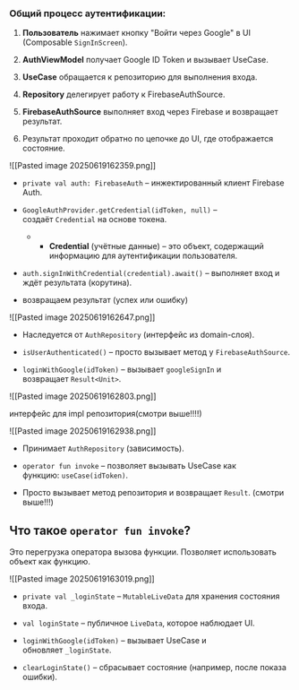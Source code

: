 
### **Общий процесс аутентификации:**

1. **Пользователь** нажимает кнопку "Войти через Google" в UI (Composable `SignInScreen`).
    
2. **AuthViewModel** получает Google ID Token и вызывает UseCase.
    
3. **UseCase** обращается к репозиторию для выполнения входа.
    
4. **Repository** делегирует работу к FirebaseAuthSource.
    
5. **FirebaseAuthSource** выполняет вход через Firebase и возвращает результат.
    
6. Результат проходит обратно по цепочке до UI, где отображается состояние.

![[Pasted image 20250619162359.png]]

- `private val auth: FirebaseAuth` – инжектированный клиент Firebase Auth.
- `GoogleAuthProvider.getCredential(idToken, null)` – создаёт `Credential` на основе токена.
	- - **Credential** (учётные данные) – это объект, содержащий информацию для аутентификации пользователя.
    
- `auth.signInWithCredential(credential).await()` – выполняет вход и ждёт результата (корутина).
- возвращаем результат (успех или ошибку)

![[Pasted image 20250619162647.png]]

- Наследуется от `AuthRepository` (интерфейс из domain-слоя).
    
- `isUserAuthenticated()` – просто вызывает метод у `FirebaseAuthSource`.
    
- `loginWithGoogle(idToken)` – вызывает `googleSignIn` и возвращает `Result<Unit>`.

![[Pasted image 20250619162803.png]]

интерфейс для impl репозитория(смотри выше!!!!)

![[Pasted image 20250619162938.png]]

- Принимает `AuthRepository` (зависимость).
    
- `operator fun invoke` – позволяет вызывать UseCase как функцию: `useCase(idToken)`.
    
- Просто вызывает метод репозитория и возвращает `Result`. (смотри выше!!!)

## **Что такое `operator fun invoke`?**

Это перегрузка оператора вызова функции. Позволяет использовать объект как функцию.

![[Pasted image 20250619163019.png]]


- `private val _loginState` – `MutableLiveData` для хранения состояния входа.
    
- `val loginState` – публичное `LiveData`, которое наблюдает UI.
    
- `loginWithGoogle(idToken)` – вызывает UseCase и обновляет `_loginState`.
    
- `clearLoginState()` – сбрасывает состояние (например, после показа ошибки).


